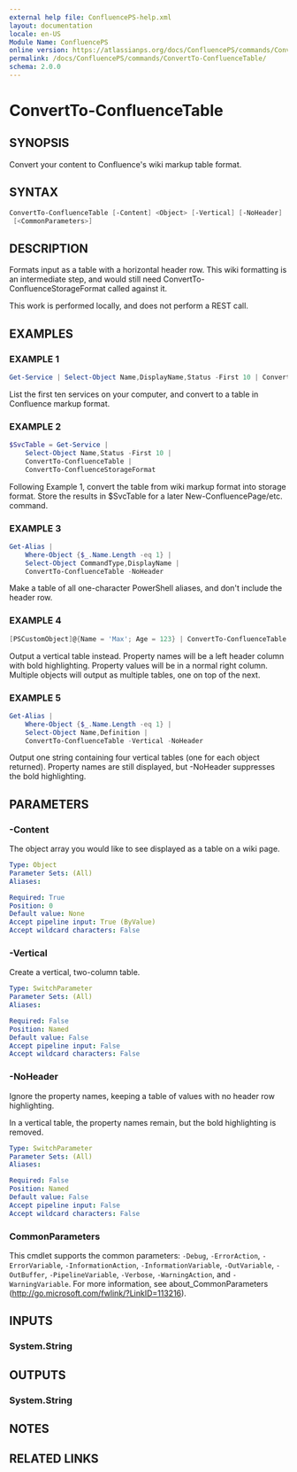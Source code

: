 ```yaml
---
external help file: ConfluencePS-help.xml
layout: documentation
locale: en-US
Module Name: ConfluencePS
online version: https://atlassianps.org/docs/ConfluencePS/commands/ConvertTo-ConfluenceTable/
permalink: /docs/ConfluencePS/commands/ConvertTo-ConfluenceTable/
schema: 2.0.0
---
```

# ConvertTo-ConfluenceTable

## SYNOPSIS

Convert your content to Confluence's wiki markup table format.

## SYNTAX

```powershell
ConvertTo-ConfluenceTable [-Content] <Object> [-Vertical] [-NoHeader]
 [<CommonParameters>]
```

## DESCRIPTION

Formats input as a table with a horizontal header row.
This wiki formatting is an intermediate step, and would still need
ConvertTo-ConfluenceStorageFormat called against it.

This work is performed locally, and does not perform a REST call.

## EXAMPLES

### EXAMPLE 1

```powershell
Get-Service | Select-Object Name,DisplayName,Status -First 10 | ConvertTo-ConfluenceTable
```

List the first ten services on your computer, and convert to a table in Confluence markup format.

### EXAMPLE 2

```powershell
$SvcTable = Get-Service |
    Select-Object Name,Status -First 10 |
    ConvertTo-ConfluenceTable |
    ConvertTo-ConfluenceStorageFormat
```

Following Example 1, convert the table from wiki markup format into storage format.
Store the results in $SvcTable for a later New-ConfluencePage/etc. command.

### EXAMPLE 3

```powershell
Get-Alias |
    Where-Object {$_.Name.Length -eq 1} |
    Select-Object CommandType,DisplayName |
    ConvertTo-ConfluenceTable -NoHeader
```

Make a table of all one-character PowerShell aliases, and don't include the header row.

### EXAMPLE 4

```powershell
[PSCustomObject]@{Name = 'Max'; Age = 123} | ConvertTo-ConfluenceTable -Vertical
```

Output a vertical table instead. Property names will be a left header column
with bold highlighting. Property values will be in a normal right column.
Multiple objects will output as multiple tables, one on top of the next.

### EXAMPLE 5

```powershell
Get-Alias |
    Where-Object {$_.Name.Length -eq 1} |
    Select-Object Name,Definition |
    ConvertTo-ConfluenceTable -Vertical -NoHeader
```

Output one string containing four vertical tables (one for each object returned).
Property names are still displayed, but -NoHeader suppresses the bold highlighting.

## PARAMETERS

### -Content

The object array you would like to see displayed as a table on a wiki page.

```yaml
Type: Object
Parameter Sets: (All)
Aliases:

Required: True
Position: 0
Default value: None
Accept pipeline input: True (ByValue)
Accept wildcard characters: False
```

### -Vertical

Create a vertical, two-column table.

```yaml
Type: SwitchParameter
Parameter Sets: (All)
Aliases:

Required: False
Position: Named
Default value: False
Accept pipeline input: False
Accept wildcard characters: False
```

### -NoHeader

Ignore the property names, keeping a table of values with no header row highlighting.

In a vertical table, the property names remain, but the bold highlighting is removed.

```yaml
Type: SwitchParameter
Parameter Sets: (All)
Aliases:

Required: False
Position: Named
Default value: False
Accept pipeline input: False
Accept wildcard characters: False
```

### CommonParameters

This cmdlet supports the common parameters: `-Debug`, `-ErrorAction`,
`-ErrorVariable`, `-InformationAction`, `-InformationVariable`, `-OutVariable`,
`-OutBuffer`, `-PipelineVariable`, `-Verbose`, `-WarningAction`, and
`-WarningVariable`.
For more information, see about_CommonParameters
(<http://go.microsoft.com/fwlink/?LinkID=113216>).

## INPUTS

### System.String

## OUTPUTS

### System.String

## NOTES

## RELATED LINKS
